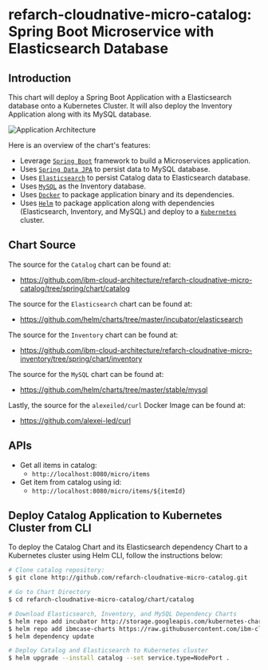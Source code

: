 # refarch-cloudnative-micro-catalog: Spring Boot Microservice with Elasticsearch Database

## Introduction
This chart will deploy a Spring Boot Application with a Elasticsearch database onto a Kubernetes Cluster. It will also deploy the Inventory Application along with its MySQL database.

![Application Architecture](https://raw.githubusercontent.com/ibm-cloud-architecture/refarch-cloudnative-micro-catalog/spring/static/catalog.png?raw=true)

Here is an overview of the chart's features:
- Leverage [`Spring Boot`](https://projects.spring.io/spring-boot/) framework to build a Microservices application.
- Uses [`Spring Data JPA`](https://www.elastic.co/products/elasticsearch) to persist data to MySQL database.
- Uses [`Elasticsearch`](https://www.elastic.co/products/elasticsearch) to persist Catalog data to Elasticsearch database.
- Uses [`MySQL`](https://www.mysql.com/) as the Inventory database.
- Uses [`Docker`](https://docs.docker.com/) to package application binary and its dependencies.
- Uses [`Helm`](https://helm.sh/) to package application along with dependencies (Elasticsearch, Inventory, and MySQL) and deploy to a [`Kubernetes`](https://kubernetes.io/) cluster.

## Chart Source
The source for the `Catalog` chart can be found at:
* https://github.com/ibm-cloud-architecture/refarch-cloudnative-micro-catalog/tree/spring/chart/catalog

The source for the `Elasticsearch` chart can be found at:
* https://github.com/helm/charts/tree/master/incubator/elasticsearch

The source for the `Inventory` chart can be found at:
* https://github.com/ibm-cloud-architecture/refarch-cloudnative-micro-inventory/tree/spring/chart/inventory

The source for the `MySQL` chart can be found at:
* https://github.com/helm/charts/tree/master/stable/mysql

Lastly, the source for the `alexeiled/curl` Docker Image can be found at:
* https://github.com/alexei-led/curl

## APIs
* Get all items in catalog:
    + `http://localhost:8080/micro/items`
* Get item from catalog using id:
    + `http://localhost:8080/micro/items/${itemId}`

## Deploy Catalog Application to Kubernetes Cluster from CLI
To deploy the Catalog Chart and its Elasticsearch dependency Chart to a Kubernetes cluster using Helm CLI, follow the instructions below:
```bash
# Clone catalog repository:
$ git clone http://github.com/refarch-cloudnative-micro-catalog.git

# Go to Chart Directory
$ cd refarch-cloudnative-micro-catalog/chart/catalog

# Download Elasticsearch, Inventory, and MySQL Dependency Charts
$ helm repo add incubator http://storage.googleapis.com/kubernetes-charts-incubator
$ helm repo add ibmcase-charts https://raw.githubusercontent.com/ibm-cloud-architecture/refarch-cloudnative-kubernetes/spring/docs/charts
$ helm dependency update

# Deploy Catalog and Elasticsearch to Kubernetes cluster
$ helm upgrade --install catalog --set service.type=NodePort .
```
